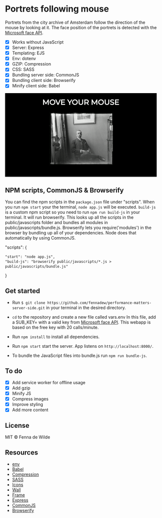 # Portrets following mouse

Portrets from the city archive of Amsterdam follow the direction of the mouse by looking at it. The face position of the portrets is detected with the [Microsoft face API](https://azure.microsoft.com/en-us/services/cognitive-services/face/).
*   [x] Works without JavaScript
*   [x] Server: Express
*   [x] Templating: EJS
*   [x] Env: dotenv
*   [x] GZIP: Compression
*   [x] CSS: SASS
*   [x] Bundling server side: CommonJS
*   [x] Bundling client side: Browserify
*   [x] Minify client side: Babel

![Example webapp](https://github.com/fennadew/performance-matters-server-side/blob/master/public/images/example.gif)

## NPM scripts, CommonJS & Browserify
You can find the npm scripts in the `package.json` file under "scripts". When you run `npm start` your the terminal, `node app.js` will be executed.
`build-js` is a custom npm script so you need to run `npm run build-js` in your terminal. It will run browserify. This looks up all the scripts in the public/javascripts folder and bundles all modules in public/javascripts/bundle.js.
Browserify lets you require('modules') in the browser by bundling up all of your dependencies. Node does that automatically by using CommonJS.

  "scripts": {

    "start": "node app.js",
    "build-js": "browserify public/javascripts/*.js > public/javascripts/bundle.js"

  }

## Get started

* Run `$ git clone https://github.com/fennadew/performance-matters-server-side.git` in your terminal in the desired directory.

* `cd` to the repository and create a new file called vars.env
In this file, add a SUB_KEY= with a valid key from [Microsoft face API](https://azure.microsoft.com/en-us/services/cognitive-services/face/).
This webapp is based on the free key with 20 calls/minute. 

* Run `npm install` to install all dependencies.

* Run `npm start` start the server.
App listens on `http://localhost:8000/`.

* To bundle the JavaScript files into bundle.js run `npm run bundle-js`.

## To do
*   [x] Add service worker for offline usage
*   [x] Add gzip
*   [x] Minify JS
*   [x] Compress images
*   [x] Improve styling
*   [x] Add more content

## License
MIT © Fenna de Wilde

## Resources

* [env](https://github.com/motdotla/dotenv)
* [Babel](https://github.com/babel/minify)
* [Compression](https://github.com/expressjs/compression)
* [SASS](https://sass-lang.com/)
* [Icons](flaticon.com)
* [Wall](https://desktopwalls.net/wp-content/uploads/2015/02/White%20Wall%20Texture%20Cracks%20Grunge%20Desktop%20Wallpaper.jpg)
* [Frame](http://pluspng.com/png-54437.html)
* [Express](https://github.com/expressjs/express)
* [CommonJS](https://nodejs.org/docs/latest/api/modules.html)
* [Browserify](http://browserify.org/)




